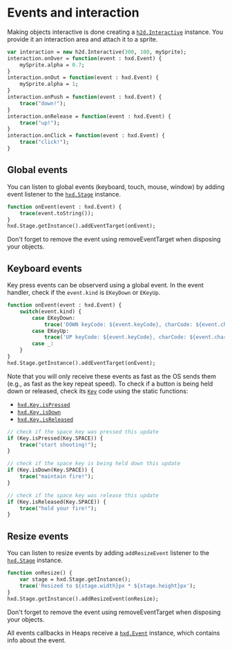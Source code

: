 # Events and interaction

Making objects interactive is done creating a [`h2d.Interactive`](api/h2d/Interactive.html) instance. You provide it an interaction area and attach it to a sprite.

```haxe
var interaction = new h2d.Interactive(300, 100, mySprite);
interaction.onOver = function(event : hxd.Event) {
	mySprite.alpha = 0.7;
}
interaction.onOut = function(event : hxd.Event) {
	mySprite.alpha = 1;
}
interaction.onPush = function(event : hxd.Event) {
	trace("down!");
}
interaction.onRelease = function(event : hxd.Event) {
	trace("up!");
}
interaction.onClick = function(event : hxd.Event) {
	trace("click!");
}
```

## Global events

You can listen to global events (keyboard, touch, mouse, window) by adding event listener to the [`hxd.Stage`](api/hxd/Stage.html) instance.

```haxe
function onEvent(event : hxd.Event) {
	trace(event.toString());
}
hxd.Stage.getInstance().addEventTarget(onEvent);
```
Don't forget to remove the event using removeEventTarget when disposing your objects.

## Keyboard events

Key press events can be observerd using a global event. In the event handler, check if the `event.kind` is `EKeyDown` or `EKeyUp`.

```haxe
function onEvent(event : hxd.Event) {
	switch(event.kind) {
		case EKeyDown:
            trace('DOWN keyCode: ${event.keyCode}, charCode: ${event.charCode}');
		case EKeyUp:
            trace('UP keyCode: ${event.keyCode}, charCode: ${event.charCode}');
		case _:
	}
}
hxd.Stage.getInstance().addEventTarget(onEvent);
```

Note that you will only receive these events as fast as the OS sends them (e.g., as fast as the key repeat speed). To check if a button is being held down or released, check its [`Key`](api/hxd/Key.html) code using the static functions:
- [`hxd.Key.isPressed`](api/hxd/Key.html#isPressed)
- [`hxd.Key.isDown`](api/hxd/Key.html#isDown)
- [`hxd.Key.isReleased`](api/hxd/Key.html#isReleased)

```haxe
// check if the space key was pressed this update
if (Key.isPressed(Key.SPACE)) {
	trace("start shooting!");
}

// check if the space key is being held down this update
if (Key.isDown(Key.SPACE)) {
    trace("maintain fire!");
}

// check if the space key was release this update
if (Key.isReleased(Key.SPACE)) {
    trace("hold your fire!");
}
```

## Resize events

You can listen to resize events by adding `addResizeEvent` listener to the [`hxd.Stage`](api/hxd/Stage.html) instance.

```haxe
function onResize() {
	var stage = hxd.Stage.getInstance();
	trace('Resized to ${stage.width}px * ${stage.height}px');
}
hxd.Stage.getInstance().addResizeEvent(onResize);
```
Don't forget to remove the event using removeEventTarget when disposing your objects.


All events callbacks in Heaps receive a [`hxd.Event`](api/hxd/Event.html) instance, which contains info about the event.

